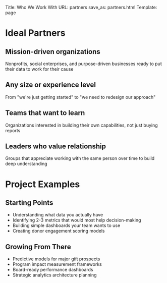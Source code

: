 Title: Who We Work With
URL: partners
save_as: partners.html
Template: page

# Ideal Partners

## Mission-driven organizations
Nonprofits, social enterprises, and purpose-driven businesses ready to put their data to work for their cause

## Any size or experience level
From "we're just getting started" to "we need to redesign our approach"

## Teams that want to learn
Organizations interested in building their own capabilities, not just buying reports

## Leaders who value relationship
Groups that appreciate working with the same person over time to build deep understanding

# Project Examples

## Starting Points

- Understanding what data you actually have
- Identifying 2-3 metrics that would most help decision-making
- Building simple dashboards your team wants to use
- Creating donor engagement scoring models

## Growing From There

- Predictive models for major gift prospects
- Program impact measurement frameworks
- Board-ready performance dashboards
- Strategic analytics architecture planning